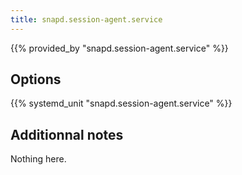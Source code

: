 ```yaml
---
title: snapd.session-agent.service
---
```


{{% provided_by "snapd.session-agent.service" %}}

## Options

{{% systemd_unit "snapd.session-agent.service" %}}

## Additionnal notes

Nothing here.